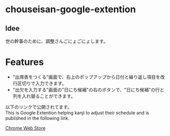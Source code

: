 # chouseisan-google-extention

## Idee
世の幹事のために、調整さんごにょごにょします。

# Features
- "出席表をつくる"画面で、右上のポップアップから日付と繰り返し項目を改行区切りで入力できます。
- "出欠を入力する"画面の"日にち候補"の右のボタンで、"日にち候補"の行と列を入れ替ることができます。

以下のリンクで公開されてます。  
This is Google Extention helping kanji to adjust their schedule and is published in the following link.

<a href="https://chrome.google.com/webstore/detail/%E8%AA%BF%E6%95%B4%E3%81%95%E3%82%93%E5%85%A5%E5%8A%9B%E6%94%AF%E6%8F%B4/lmlkmoedeeghldhllfigfcbgchpbcpoi?authUser=0&hl=en" target="_blank">Chrome Web Store</a>

